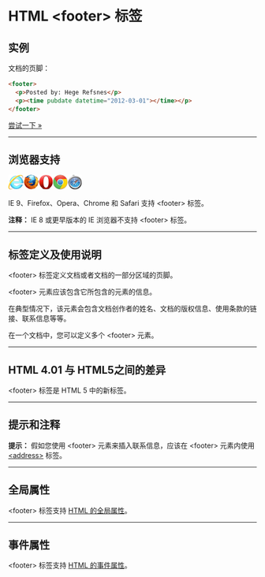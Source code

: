 # HTML &lt;footer&gt; 标签

## 实例

文档的页脚：

```HTML
<footer>
  <p>Posted by: Hege Refsnes</p>
  <p><time pubdate datetime="2012-03-01"></time></p>
</footer>
```

[尝试一下 »](http://www.runoob.com/try/try.php?filename=tryhtml5_footer)

--------

## 浏览器支持

![Internet Explorer](images/compatible_ie.gif)![Firefox](images/compatible_firefox.gif)![Opera](images/compatible_opera.gif)![Google Chrome](images/compatible_chrome.gif)![Safari](images/compatible_safari.gif)

IE 9、Firefox、Opera、Chrome 和 Safari 支持 &lt;footer&gt; 标签。

**注释：** IE 8 或更早版本的 IE 浏览器不支持 &lt;footer&gt; 标签。

--------

## 标签定义及使用说明

&lt;footer&gt; 标签定义文档或者文档的一部分区域的页脚。

&lt;footer&gt; 元素应该包含它所包含的元素的信息。

在典型情况下，该元素会包含文档创作者的姓名、文档的版权信息、使用条款的链接、联系信息等等。

在一个文档中，您可以定义多个 &lt;footer&gt; 元素。

--------

## HTML 4.01 与 HTML5之间的差异

&lt;footer&gt; 标签是 HTML 5 中的新标签。

--------

## 提示和注释

**提示：** 假如您使用 &lt;footer&gt; 元素来插入联系信息，应该在 &lt;footer&gt; 元素内使用 [&lt;address&gt;](026_tag-address.md) 标签。

--------

## 全局属性

&lt;footer&gt; 标签支持 [HTML 的全局属性](003_ref-standardattributes.md)。

--------

## 事件属性

&lt;footer&gt; 标签支持 [HTML 的事件属性](004_ref-eventattributes.md)。

